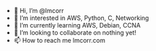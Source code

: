 - 👋 Hi, I’m @lmcorr
- 👀 I’m interested in AWS, Python, C, Networking
- 🌱 I’m currently learning AWS, Debian, CCNA
- 💞️ I’m looking to collaborate on nothing yet!
- 📫 How to reach me lmcorr.com

<!---
lmcorr/lmcorr is a ✨ special ✨ repository because its `README.md` (this file) appears on your GitHub profile.
You can click the Preview link to take a look at your changes.
--->
